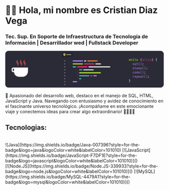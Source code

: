 # 👋🏻 Hola, mi nombre es Cristian Diaz Vega

### Tec. Sup. En Soporte de Infraestructura de Tecnología de Información | Desarrillador wed | Fullstack Developer

![./code.png](https://github.com/crisvegadiaz/crisvegadiaz/blob/main/code.png)

🚀 Apasionado del desarrollo web, destaco en el manejo de SQL, HTML, JavaScript y Java. Navegando con entusiasmo y avidez de conocimiento en el fascinante universo tecnológico. ¡Acompáñame en este emocionante viaje y conectemos ideas para crear algo extraordinario! 👩🏻‍💻💡

## Tecnologias:

</br>
![Java](https://img.shields.io/badge/Java-007396?style=for-the-badge&logo=java&logoColor=white&labelColor=101010)
[![JavaScript](https://img.shields.io/badge/JavaScript-F7DF1E?style=for-the-badge&logo=javascript&logoColor=white&labelColor=101010)]()
</br>
[![Node.JS](https://img.shields.io/badge/Node.JS-339933?style=for-the-badge&logo=node.js&logoColor=white&labelColor=101010)]()
[![MySQL](https://img.shields.io/badge/MySQL-4479A1?style=for-the-badge&logo=mysql&logoColor=white&labelColor=101010)]()
